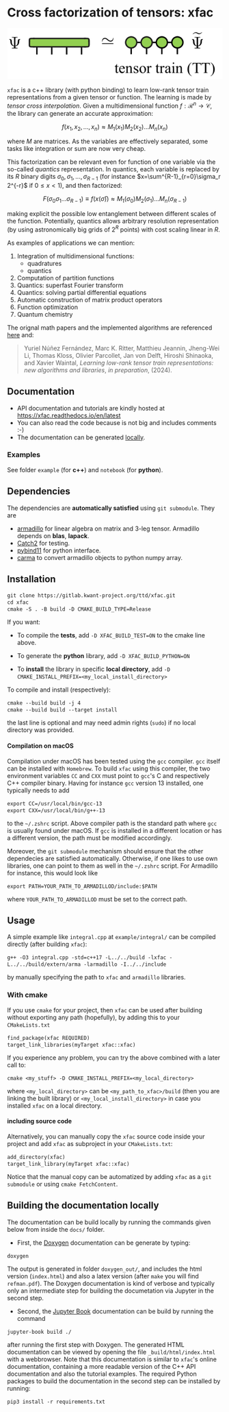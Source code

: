 # Cross factorization of tensors: xfac
![](docs/tci.png)

`xfac` is a c++ library (with python binding) to learn low-rank tensor train representations from a given tensor or function.
The learning is made by *tensor cross interpolation*.
Given a multidimensional function $f:\mathcal{R}^n \rightarrow \mathcal{C}$, the library can generate an accurate approximation:

$$
f(x_1,x_2,...,x_n) \approx M_1(x_1)M_2(x_2)...M_n(x_n)
$$

where $M$ are matrices. As the variables are effectively separated, some tasks like integration or sum are now very cheap.

This factorization can be relevant even for function of one variable via the so-called *quantics* representation. In quantics, each variable is replaced by its $R$ binary digits $\sigma_0,\sigma_1,...,\sigma_{R-1}$ (for instance $x=\sum^{R-1}_{r=0}\sigma_r 2^{-r}$  if $0 \le x < 1$), and then factorized: 

$$
F(\sigma_{0}\sigma_{1}...\sigma_{R-1}) \equiv f(x(\bar{\sigma})) \approx M_1(\sigma_{0})M_2(\sigma_1)...M_n(\sigma_{R-1})
$$

making explicit the possible low entanglement between different scales of the function. Potentially, quantics allows arbitrary resolution representation (by using astronomically big grids of $2^R$ points) with cost scaling linear in $R$.

As examples of applications we can mention:
1. Integration of multidimensional functions:
    - quadratures
    - quantics
2. Computation of partition functions
3. Quantics: superfast Fourier transform
4. Quantics: solving partial differential equations
5. Automatic construction of matrix product operators
6. Function optimization
7. Quantum chemistry

The orignal math papers and the implemented algorithms are referenced [here](https://doi.org/10.1103/PhysRevX.12.041018) and:

> Yuriel Núñez Fernández, Marc K. Ritter, Matthieu Jeannin, Jheng-Wei Li, Thomas Kloss, Olivier Parcollet, Jan von Delft, Hiroshi Shinaoka, and Xavier Waintal, 
> *Learning low-rank tensor train representations: new algorithms and libraries*, *in preparation*, (2024).


## Documentation

- API documentation and tutorials are kindly hosted at https://xfac.readthedocs.io/en/latest
- You can also read the code because is not big and includes comments :-)
- The documentation can be generated [locally](#building-the-documentation-locally).

### Examples

See folder `example` (for **c++**) and `notebook` (for **python**).

## Dependencies

The dependencies are **automatically satisfied** using `git submodule`. They are

- [armadillo](http://arma.sourceforge.net/) for linear algebra on matrix and 3-leg tensor. Armadillo depends on **blas**, **lapack**.
- [Catch2](https://github.com/catchorg/Catch2) for testing.
- [pybind11](https://github.com/pybind/pybind11) for python interface.
- [carma](https://github.com/RUrlus/carma) to convert armadillo objects to python numpy array.

## Installation

```
git clone https://gitlab.kwant-project.org/ttd/xfac.git
cd xfac
cmake -S . -B build -D CMAKE_BUILD_TYPE=Release
```

If you want:

* To compile the **tests**, add `-D XFAC_BUILD_TEST=ON` to  the cmake line above.

* To generate the **python** library, add `-D XFAC_BUILD_PYTHON=ON`

* To **install** the library in specific **local directory**, add `-D CMAKE_INSTALL_PREFIX=<my_local_install_directory>`

To compile and install (respectively):
```
cmake --build build -j 4
cmake --build build --target install
```
the last line is optional and may need admin rights (`sudo`) if no local directory was provided.

#### Compilation on macOS

Compilation under macOS has been tested using the `gcc` compiler. `gcc` itself can be installed with `Homebrew`.
To build `xfac` using this compiler, the two environment variables `CC` and `CXX` must point to `gcc`'s C and respectively C++ compiler binary.
Having for instance `gcc` version 13 installed, one typically needs to add
```
export CC=/usr/local/bin/gcc-13
export CXX=/usr/local/bin/g++-13
```
to the `~/.zshrc` script. Above compiler path is the standard path where
`gcc` is usually found under macOS. If `gcc` is installed in a different location or has a different version, the path must be modified accordingly.

Moreover, the `git submodule` mechanism should ensure that the other dependecies are satisfied automatically. Otherwise, if one likes to use own
libraries, one can point to them as well in the `~/.zshrc` script. For Armadillo for instance, this would look like

```
export PATH=YOUR_PATH_TO_ARMADILLOD/include:$PATH
```
where `YOUR_PATH_TO_ARMADILLOD` must be set to the correct path.


## Usage

A simple example like `integral.cpp` at `example/integral/` can be compiled directly (after building `xfac`):
```
g++ -O3 integral.cpp -std=c++17 -L../../build -lxfac -L../../build/extern/arma -larmadillo -I../../include
```
by manually specifying the path to `xfac` and `armadillo` libraries.

### With cmake

If you use `cmake` for your project, then `xfac` can be used after building without exporting any path (hopefully), by adding this to your `CMakeLists.txt`

```
find_package(xfac REQUIRED)
target_link_libraries(myTarget xfac::xfac)
```

If you experience any problem, you can try the above combined with a later call to:

```
cmake <my_stuff> -D CMAKE_INSTALL_PREFIX=<my_local_directory>
```

where `<my_local_directory>` can be `<my_path_to_xfac>/build` (then you are linking the built library) or `<my_local_install_directory>` in case you installed `xfac` on a local directory.


#### including source code

Alternatively, you can manually copy the `xfac` source code inside your project and add `xfac` as subproject in your `CMakeLists.txt`:
```
add_directory(xfac)
target_link_library(myTarget xfac::xfac)
```
Notice that the manual copy can be automatized by adding `xfac` as a `git submodule` or using `cmake FetchContent`.


## Building the documentation locally

The documentation can be build locally by running the commands given below from inside the `docs/` folder.

- First, the [Doxygen](https://doxygen.nl) documentation can be generate by typing:
```
doxygen
```
The output is generated in folder `doxygen_out/`, and includes the html version (`index.html`) and also a latex version (after `make` you will find `refman.pdf`).
The Doxygen documentation is kind of verbose and typically only an intermediate step for building the documetation via Jupyter in the second step.

- Second, the [Jupyter Book](https://jupyterbook.org/) documentation can be build by running the command
```
jupyter-book build ./
```
after running the first step with Doxygen.
The generated HTML documentation can be viewed by opening the file `_build/html/index.html` with a webbrowser.
Note that this documentation is similar to `xfac`'s online documentation, containing a more readable version of the C++ API documentation and also the
tutorial examples. The required Python packages to build the documentation in the second step can be installed by running:
```
pip3 install -r requirements.txt
```
